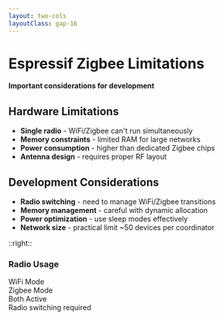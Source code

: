 ```yaml
---
layout: two-cols
layoutClass: gap-16
---
```


# Espressif Zigbee Limitations

**Important considerations for development**

## Hardware Limitations
- **Single radio** - WiFi/Zigbee can't run simultaneously
- **Memory constraints** - limited RAM for large networks
- **Power consumption** - higher than dedicated Zigbee chips
- **Antenna design** - requires proper RF layout

## Development Considerations
- **Radio switching** - need to manage WiFi/Zigbee transitions
- **Memory management** - careful with dynamic allocation
- **Power optimization** - use sleep modes effectively
- **Network size** - practical limit ~50 devices per coordinator

::right::

<div class="grid grid-cols-1 gap-4">
  <div class="text-center">
    <h3 class="text-lg font-semibold mb-2">Radio Usage</h3>
    <div class="bg-gray-100 p-4 rounded-lg">
      <div class="flex flex-col space-y-3">
        <div class="flex items-center justify-between p-2 bg-blue-100 rounded">
          <span class="text-sm">WiFi Mode</span>
          <div class="w-4 h-4 bg-green-500 rounded-full"></div>
        </div>
        <div class="flex items-center justify-between p-2 bg-gray-100 rounded">
          <span class="text-sm">Zigbee Mode</span>
          <div class="w-4 h-4 bg-green-500 rounded-full"></div>
        </div>
        <div class="flex items-center justify-between p-2 bg-red-100 rounded">
          <span class="text-sm">Both Active</span>
          <div class="w-4 h-4 bg-red-500 rounded-full"></div>
        </div>
      </div>
      <div class="mt-3 text-xs text-gray-600">
        Radio switching required
      </div>
    </div>
  </div>
</div> 

